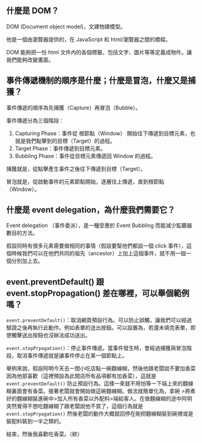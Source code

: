 ## 什麼是 DOM？

DOM (Document object model)，文建物建模型。

他是一個由瀏覽器提供的，在 JavaScript 和 html/瀏覽器之間的橋樑。

DOM 能夠把一份 html 文件內的各個標籤，包括文字、圖片等等定義成物件。讓我們能夠改變畫面。



## 事件傳遞機制的順序是什麼；什麼是冒泡，什麼又是捕獲？

事件傳遞的順序為先捕獲（Capture）再冒泡（Bubble）。

事件傳遞分為三個階段：

1. Capturing Phase：事件從 根節點（Window） 開始往下傳遞到目標元素，也就是我們點擊到的目標（Target）的過程。
2. Target Phase：事件傳遞到目標元素。
3. Bubbling Phase：事件從目標元素傳遞回 Window 的過程。

捕獲就是，從點擊產生事件之後往下傳遞到目標（Target）。

冒泡就是，從啟動事件的元素節點開始，逐層往上傳遞，直到根節點（Window）。




## 什麼是 event delegation，為什麼我們需要它？

Event delegation （事件委派），是一種受惠於 Event Bubbling 而能減少監聽器數目的方法。

假設同時有很多元素需要做相同的事情（假設要幫他們都設一個 click 事件），這個時候我們可以在他們共同的祖先（ancestor）上加上這個事件，就不用一個一個分別加上去。

## event.preventDefault() 跟 event.stopPropagation() 差在哪裡，可以舉個範例嗎？

`event.preventDefault()`：取消網頁預設行為。可以防止誤觸，讓我們可以經過驗證之後再執行此動作。例如表單的送出按鈕。可以設置為，若還未填完表單，即使觸擊送出按鈕也沒辦法成功送出。

`event.stopPrpagation()`：停止事件傳遞。當事件發生時，會經過捕獲與冒泡階段，取消事件傳遞就是讓事件停止在某一個節點上。

舉例來說，假設阿明今天去一間小吃店點一碗麵線糊，然後他跟老闆說不要加香菜因為他部喜歡（這裡預設為此間店所有品項都有加香菜），這就是 `event.preventDefault()` 防止預設行為。這樣一來就不用怕等一下端上來的麵線糊裏面會有香菜。接著老闆就會開始做這碗麵線糊。做法就簡單化為，拿碗 >將煮好的麵線糊裝進碗中>加入所有香菜以外配料>端給客人。在做麵線糊的途中阿明突然覺得不想吃麵線糊了跟老闆說他不買了，這個行為就是`event.stopPrpagation()` 然後老闆的動作大概就回停在剛把麵線糊裝到碗裡或是裝配料裝到一半之類的。

結束，然後我喜歡吃香菜。（欸）
